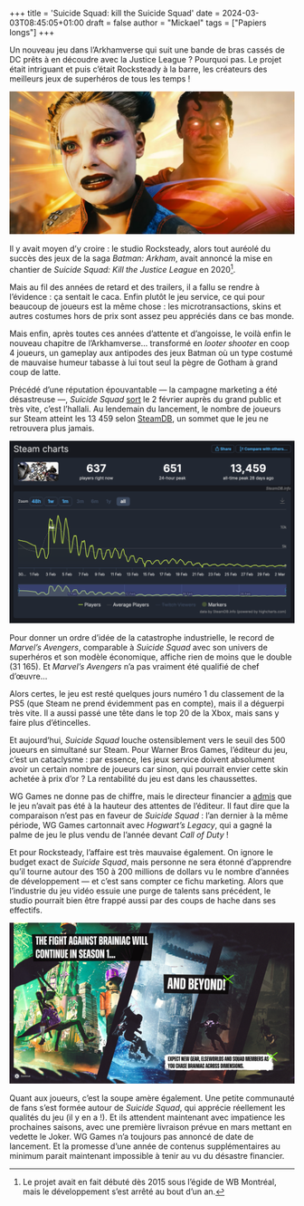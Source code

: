 +++
title = 'Suicide Squad: kill the Suicide Squad'
date = 2024-03-03T08:45:05+01:00
draft = false
author = "Mickael"
tags = ["Papiers longs"]
+++ 

Un nouveau jeu dans l’Arkhamverse qui suit une bande de bras cassés de DC prêts à en découdre avec la Justice League ? Pourquoi pas. Le projet était intriguant et puis c’était Rocksteady à la barre, les créateurs des meilleurs jeux de superhéros de tous les temps !


![Deux personnages de Suicide Squad (le jeu)](suicidesquad1.jpg "Le jeu Suicide Squad")

Il y avait moyen d’y croire : le studio Rocksteady, alors tout auréolé du succès des jeux de la saga *Batman: Arkham*, avait annoncé la mise en chantier de *Suicide Squad: Kill the Justice League* en 2020[^1].

Mais au fil des années de retard et des trailers, il a fallu se rendre à l’évidence : ça sentait le caca. Enfin plutôt le jeu service, ce qui pour beaucoup de joueurs est la même chose : les microtransactions, skins et autres costumes hors de prix sont assez peu appréciés dans ce bas monde. 

Mais enfin, après toutes ces années d’attente et d’angoisse, le voilà enfin le nouveau chapitre de l’Arkhamverse… transformé en *looter shooter* en coop 4 joueurs, un gameplay aux antipodes des jeux Batman où un type costumé de mauvaise humeur tabasse à lui tout seul la pègre de Gotham à grand coup de latte.

Précédé d’une réputation épouvantable — la campagne marketing a été désastreuse —, *Suicide Squad* [sort](https://store.steampowered.com/app/315210/Suicide_Squad_Kill_the_Justice_League/) le 2 février auprès du grand public et très vite, c’est l’hallali. Au lendemain du lancement, le nombre de joueurs sur Steam atteint les 13 459 selon [SteamDB](https://steamdb.info/app/315210/charts/#48h), un sommet que le jeu ne retrouvera plus jamais. 

![Les statistiques de Suicide Squad sur SteamDB](suicidesquad2.png "Source : SteamDB")

Pour donner un ordre d’idée de la catastrophe industrielle, le record de *Marvel’s Avengers*, comparable à *Suicide Squad* avec son univers de superhéros et son modèle économique, affiche rien de moins que le double (31 165). Et *Marvel’s Avengers* n’a pas vraiment été qualifié de chef d’œuvre…

Alors certes, le jeu est resté quelques jours numéro 1 du classement de la PS5 (que Steam ne prend évidemment pas en compte), mais il a déguerpi très vite. Il a aussi passé une tête dans le top 20 de la Xbox, mais sans y faire plus d’étincelles.

Et aujourd’hui, *Suicide Squad* louche ostensiblement vers le seuil des 500 joueurs en simultané sur Steam. Pour Warner Bros Games, l’éditeur du jeu, c’est un cataclysme : par essence, les jeux service doivent absolument avoir un certain nombre de joueurs car sinon, qui pourrait envier cette skin achetée à prix d’or ? La rentabilité du jeu est dans les chaussettes.

WG Games ne donne pas de chiffre, mais le directeur financier a [admis](https://www.ign.com/articles/suicide-squad-kill-the-justice-league-has-fallen-short-of-our-expectations-warner-bros-says) que le jeu n’avait pas été à la hauteur des attentes de l’éditeur. Il faut dire que la comparaison n’est pas en faveur de *Suicide Squad* : l’an dernier à la même période, WG Games cartonnait avec *Hogwart’s Legacy*, qui a gagné la palme de jeu le plus vendu de l’année devant *Call of Duty* !

Et pour Rocksteady, l’affaire est très mauvaise également. On ignore le budget exact de *Suicide Squad*, mais personne ne sera étonné d’apprendre qu’il tourne autour des 150 à 200 millions de dollars vu le nombre d’années de développement — et c’est sans compter ce fichu marketing. Alors que l’industrie du jeu vidéo essuie une purge de talents sans précédent, le studio pourrait bien être frappé aussi par des coups de hache dans ses effectifs.

![Une capture d'écran du jeu Suicide Squad](suicidesquad3.png "À quand la saison 1 ?")

Quant aux joueurs, c’est la soupe amère également. Une petite communauté de fans s’est formée autour de *Suicide Squad*, qui apprécie réellement les qualités du jeu (il y en a !). Et ils attendent maintenant avec impatience les prochaines saisons, avec une première livraison prévue en mars mettant en vedette le Joker. WG Games n’a toujours pas annoncé de date de lancement. Et la promesse d’une année de contenus supplémentaires au minimum parait maintenant impossible à tenir au vu du désastre financier.

[^1]: Le projet avait en fait débuté dès 2015 sous l’égide de WB Montréal, mais le développement s’est arrêté au bout d’un an.